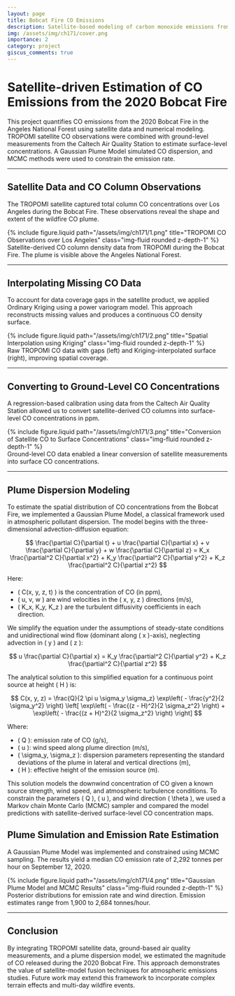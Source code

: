 ```yaml
---
layout: page
title: Bobcat Fire CO Emissions
description: Satellite-based modeling of carbon monoxide emissions from the 2020 Bobcat Fire
img: /assets/img/ch171/cover.png
importance: 2
category: project
giscus_comments: true
---
```


# Satellite-driven Estimation of CO Emissions from the 2020 Bobcat Fire

This project quantifies CO emissions from the 2020 Bobcat Fire in the Angeles National Forest using satellite data and numerical modeling. TROPOMI satellite CO observations were combined with ground-level measurements from the Caltech Air Quality Station to estimate surface-level concentrations. A Gaussian Plume Model simulated CO dispersion, and MCMC methods were used to constrain the emission rate.

---

## Satellite Data and CO Column Observations

The TROPOMI satellite captured total column CO concentrations over Los Angeles during the Bobcat Fire. These observations reveal the shape and extent of the wildfire CO plume.

<div class="row justify-content-sm-center">
  <div class="col-sm-10 mt-3 mt-md-0">
    {% include figure.liquid path="/assets/img/ch171/1.png" title="TROPOMI CO Observations over Los Angeles" class="img-fluid rounded z-depth-1" %}
  </div>
</div>
<div class="caption">
  Satellite-derived CO column density data from TROPOMI during the Bobcat Fire. The plume is visible above the Angeles National Forest.
</div>

---

## Interpolating Missing CO Data

To account for data coverage gaps in the satellite product, we applied Ordinary Kriging using a power variogram model. This approach reconstructs missing values and produces a continuous CO density surface.

<div class="row justify-content-sm-center">
  <div class="col-sm-10 mt-3 mt-md-0">
    {% include figure.liquid path="/assets/img/ch171/2.png" title="Spatial Interpolation using Kriging" class="img-fluid rounded z-depth-1" %}
  </div>
</div>
<div class="caption">
  Raw TROPOMI CO data with gaps (left) and Kriging-interpolated surface (right), improving spatial coverage.
</div>

---

## Converting to Ground-Level CO Concentrations

A regression-based calibration using data from the Caltech Air Quality Station allowed us to convert satellite-derived CO columns into surface-level CO concentrations in ppm.

<div class="row justify-content-sm-center">
  <div class="col-sm-10 mt-3 mt-md-0">
    {% include figure.liquid path="/assets/img/ch171/3.png" title="Conversion of Satellite CO to Surface Concentrations" class="img-fluid rounded z-depth-1" %}
  </div>
</div>
<div class="caption">
  Ground-level CO data enabled a linear conversion of satellite measurements into surface CO concentrations.
</div>

---

## Plume Dispersion Modeling

To estimate the spatial distribution of CO concentrations from the Bobcat Fire, we implemented a Gaussian Plume Model, a classical framework used in atmospheric pollutant dispersion. The model begins with the three-dimensional advection-diffusion equation:

$$
\frac{\partial C}{\partial t} + u \frac{\partial C}{\partial x} + v \frac{\partial C}{\partial y} + w \frac{\partial C}{\partial z} = K_x \frac{\partial^2 C}{\partial x^2} + K_y \frac{\partial^2 C}{\partial y^2} + K_z \frac{\partial^2 C}{\partial z^2}
$$

Here:
- \( C(x, y, z, t) \) is the concentration of CO (in ppm),
- \( u, v, w \) are wind velocities in the \( x, y, z \) directions (m/s),
- \( K_x, K_y, K_z \) are the turbulent diffusivity coefficients in each direction.

We simplify the equation under the assumptions of steady-state conditions and unidirectional wind flow (dominant along \( x \)-axis), neglecting advection in \( y \) and \( z \):

$$
u \frac{\partial C}{\partial x} = K_y \frac{\partial^2 C}{\partial y^2} + K_z \frac{\partial^2 C}{\partial z^2}
$$

The analytical solution to this simplified equation for a continuous point source at height \( H \) is:

$$
C(x, y, z) = \frac{Q}{2 \pi u \sigma_y \sigma_z} \exp\left( - \frac{y^2}{2 \sigma_y^2} \right) \left[ \exp\left( - \frac{(z - H)^2}{2 \sigma_z^2} \right) + \exp\left( - \frac{(z + H)^2}{2 \sigma_z^2} \right) \right]
$$

Where:
- \( Q \): emission rate of CO (g/s),
- \( u \): wind speed along plume direction (m/s),
- \( \sigma_y, \sigma_z \): dispersion parameters representing the standard deviations of the plume in lateral and vertical directions (m),
- \( H \): effective height of the emission source (m).

This solution models the downwind concentration of CO given a known source strength, wind speed, and atmospheric turbulence conditions. To constrain the parameters \( Q \), \( u \), and wind direction \( \theta \), we used a Markov chain Monte Carlo (MCMC) sampler and compared the model predictions with satellite-derived surface-level CO concentration maps.

## Plume Simulation and Emission Rate Estimation

A Gaussian Plume Model was implemented and constrained using MCMC sampling. The results yield a median CO emission rate of 2,292 tonnes per hour on September 12, 2020.

<div class="row justify-content-sm-center">
  <div class="col-sm-10 mt-3 mt-md-0">
    {% include figure.liquid path="/assets/img/ch171/4.png" title="Gaussian Plume Model and MCMC Results" class="img-fluid rounded z-depth-1" %}
  </div>
</div>
<div class="caption">
  Posterior distributions for emission rate and wind direction. Emission estimates range from 1,900 to 2,684 tonnes/hour.
</div>

---

## Conclusion

By integrating TROPOMI satellite data, ground-based air quality measurements, and a plume dispersion model, we estimated the magnitude of CO released during the 2020 Bobcat Fire. This approach demonstrates the value of satellite-model fusion techniques for atmospheric emissions studies. Future work may extend this framework to incorporate complex terrain effects and multi-day wildfire events.
